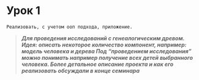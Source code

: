 Урок 1
===
```Реализовать, с учетом ооп подхода, приложение.```

>***Для проведения исследований с генеалогическим древом.
Идея: описать некоторое количество компонент, например:
модель человека и дерева
Под “проведением исследования” можно понимать например получение всех детей выбранного человека.
Более детальное описание проекта и как его реализовать обсуждали в конце семинара***
